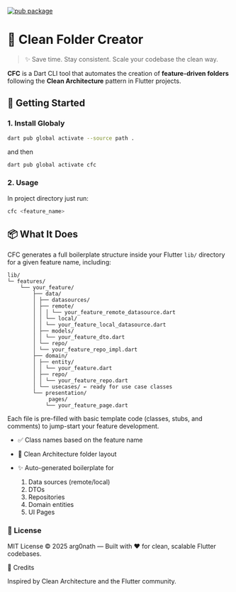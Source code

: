 [![pub package](https://img.shields.io/pub/v/cfc.svg)](https://pub.dev/packages/cfc)

# 🧼 Clean Folder Creator

> ✨ Save time. Stay consistent. Scale your codebase the clean way.

**CFC** is a Dart CLI tool that automates the creation of **feature-driven folders** following the **Clean Architecture** pattern in Flutter projects.  

## 🚀 Getting Started

### 1. Install Globaly

```bash
dart pub global activate --source path .
```

and then

```bash
dart pub global activate cfc
```

### 2. Usage

In project directory just run:

```bash
cfc <feature_name>
```

## 📦 What It Does

CFC generates a full boilerplate structure inside your Flutter `lib/` directory for a given feature name, including:  

```plaintext
lib/
└─ features/
    └── your_feature/
        ├── data/
        │ ├── datasources/
        │ ├── remote/
        │ │ │ └── your_feature_remote_datasource.dart
        │ │ └── local/
        │ │ └── your_feature_local_datasource.dart
        │ ├── models/
        │ │ └── your_feature_dto.dart
        │ └── repo/
        │ └── your_feature_repo_impl.dart
        ├── domain/
        │ ├── entity/
        │ │ └── your_feature.dart
        │ ├── repo/
        │ │ └── your_feature_repo.dart
        │ └── usecases/ ← ready for use case classes
        └── presentation/
             pages/
            └── your_feature_page.dart
```

Each file is pre-filled with basic template code (classes, stubs, and comments) to jump-start your feature development.
  
- ✅ Class names based on the feature name

- 🔧 Clean Architecture folder layout

- ✨ Auto-generated boilerplate for
    1) Data sources (remote/local)
    2) DTOs
    3) Repositories
    4) Domain entities
    5) UI Pages

### 📄 License

MIT License © 2025 arg0nath — Built with ❤️ for clean, scalable Flutter codebases.

🙌 Credits

Inspired by Clean Architecture and the Flutter community.

